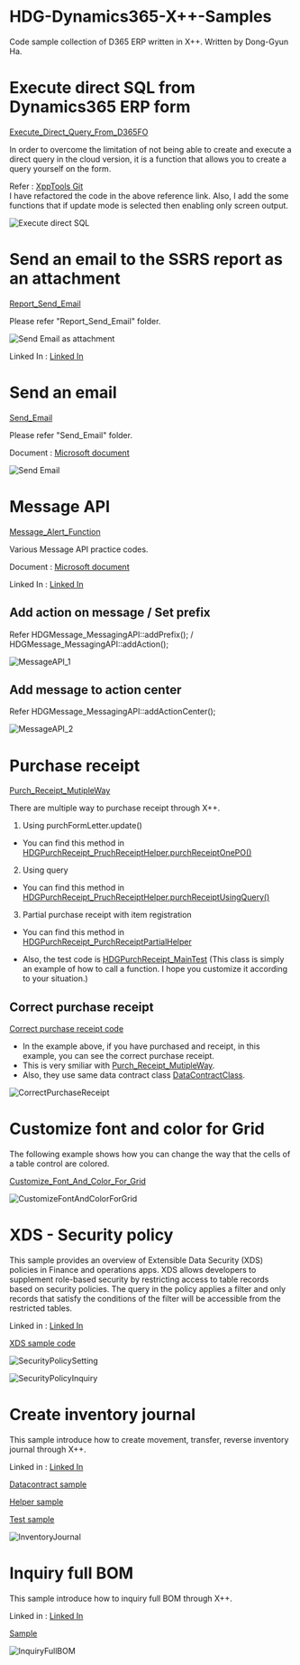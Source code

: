 # HDG-Dynamics365-X++-Samples
Code sample collection of D365 ERP written in X++.
Written by Dong-Gyun Ha.

# Execute direct SQL from Dynamics365 ERP form

[Execute_Direct_Query_From_D365FO](./Execute_Direct_Query_From_D365FO)

In order to overcome the limitation of not being able to create and execute a direct query in the cloud version, it is a function that allows you to create a query yourself on the form.

Refer : [XppTools Git](https://github.com/TrudAX/XppTools/tree/master/DEVTools/DEVSQLExecute)   
I have refactored the code in the above reference link. Also, I add the some functions that if update mode is selected then enabling only screen output.

![Execute direct SQL](img/ExecuteDirectQuerySample.png)

# Send an email to the SSRS report as an attachment

[Report_Send_Email](./Report_Send_Email)

Please refer "Report_Send_Email" folder.

![Send Email as attachment](img/ReportSendEmailSample.png)

Linked In : [Linked In](https://www.linkedin.com/posts/donggyun-ha-9a3724233_dynamics365-xpp-ssrs-activity-7170416425050861568-DjvX?utm_source=share&utm_medium=member_desktop) 

# Send an email

[Send_Email](./Send_Email)

Please refer "Send_Email" folder.

Document : [Microsoft document](https://learn.microsoft.com/en-us/dynamics365/fin-ops-core/dev-itpro/dev-tools/sysmailer-develop?context=%2Fdynamics365%2Fcontext%2Fcommerce#sending-emails) 

![Send Email](img/SendEmailSample.png)

# Message API

[Message_Alert_Function](./Message_Alert_Function)

Various Message API practice codes.

Document : [Microsoft document](https://learn.microsoft.com/en-us/dynamics365/fin-ops-core/dev-itpro/user-interface/messaging-api-center-bar-details)

Linked In : [Linked In](https://www.linkedin.com/posts/donggyun-ha-9a3724233_dynamics365-erp-xpp-activity-7170427349790916608-2_Df?utm_source=share&utm_medium=member_desktop) 

## Add action on message / Set prefix

Refer HDGMessage_MessagingAPI::addPrefix(); / HDGMessage_MessagingAPI::addAction();

![MessageAPI_1](img/MessageAPI_1.png)

## Add message to action center

Refer HDGMessage_MessagingAPI::addActionCenter();

![MessageAPI_2](img/MessageAPI_2.png)

# Purchase receipt

[Purch_Receipt_MutipleWay](./Purch_Receipt_MutipleWay/AxClass)

There are multiple way to purchase receipt through X++.

1. Using purchFormLetter.update()
- You can find this method in [HDGPurchReceipt_PruchReceiptHelper.purchReceiptOnePO()](./Purch_Receipt_MutipleWay/HDGPurchReceipt_PruchReceiptHelper.xml)

2. Using query
- You can find this method in [HDGPurchReceipt_PruchReceiptHelper.purchReceiptUsingQuery()](./Purch_Receipt_MutipleWay/HDGPurchReceipt_PruchReceiptHelper.xml)

3. Partial purchase receipt with item registration 
- You can find this method in [HDGPurchReceipt_PurchReceiptPartialHelper](./Purch_Receipt_MutipleWay/HDGPurchReceipt_PurchReceiptPartialHelper.xml)

- Also, the test code is [HDGPurchReceipt_MainTest](./Purch_Receipt_MutipleWay/HDGPurchReceipt_MainTest.xml) (This class is simply an example of how to call a function. I hope you customize it according to your situation.)

## Correct purchase receipt

[Correct purchase receipt code](./Purch_Receipt_Correct/AxClass)

- In the example above, if you have purchased and receipt, in this example, you can see the correct purchase receipt.
- This is very smiliar with [Purch_Receipt_MutipleWay](./Purch_Receipt_MutipleWay/AxClass).
- Also, they use same data contract class [DataContractClass](./Purch_Receipt_MutipleWay/AxClass/HDGPurchReceipt_PurchReceiptPartialContract.xml).

![CorrectPurchaseReceipt](img/CorrectPurchaseReceipt.png)

# Customize font and color for Grid

The following example shows how you can change the way that the cells of a table control are colored.

[Customize_Font_And_Color_For_Grid](./Customize_Font_And_Color_For_Grid)

![CustomizeFontAndColorForGrid](img/CustomizeFontAndColorForGrid.png)

# XDS - Security policy

This sample provides an overview of Extensible Data Security (XDS) policies in Finance and operations apps. 
XDS allows developers to supplement role-based security by restricting access to table records based on security policies. 
The query in the policy applies a filter and only records that satisfy the conditions of the filter will be accessible from the restricted tables.

Linked in : [Linked In](https://www.linkedin.com/posts/donggyun-ha-9a3724233_dynamics365-dynamicsax-xds-activity-7174780556327485440-Yw7e?utm_source=share&utm_medium=member_desktop)

[XDS sample code](./SecurityPolicy_XDS)

![SecurityPolicySetting](img/SecurityPolicySetting.png)

![SecurityPolicyInquiry](img/SecurityPolicyInquiry.png)

# Create inventory journal 

This sample introduce how to create movement, transfer, reverse inventory journal through X++.

Linked in : [Linked In](https://www.linkedin.com/posts/donggyun-ha-9a3724233_dynamics365-xpp-inventoryjournal-activity-7175478324331257858-lOCf?utm_source=share&utm_medium=member_desktop)

[Datacontract sample](./InventoryJournal/Contract)

[Helper sample](./InventoryJournal/Helper)

[Test sample](./InventoryJournal/Test)

![InventoryJournal](img/InventoryJournal.png)

# Inquiry full BOM

This sample introduce how to inquiry full BOM through X++.

Linked in : [Linked In](https://www.linkedin.com/posts/donggyun-ha-9a3724233_dynamics365-ax-erp-activity-7176483933751054336-Z-sw?utm_source=share&utm_medium=member_desktop)

[Sample](./InquiryFullBOM)

![InquiryFullBOM](img/InquiryFullBOM.png)